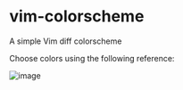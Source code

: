 # vim-colorscheme

A simple Vim diff colorscheme

Choose colors using the following reference:

![image](https://user-images.githubusercontent.com/2532492/196309176-fc65deee-9668-4b4f-b5cd-19faf7479cbc.png)
